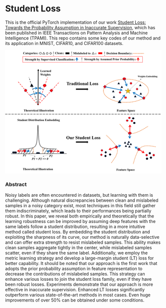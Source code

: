 # Student Loss
This is the official PyTorch implementation of our work [Student Loss: Towards the Probability Assumption in Inaccurate Supervision](https://ieeexplore.ieee.org/abstract/document/10412669), which has been published in IEEE Transactions on Pattern Analysis and Machine Intelligence (TPAMI). This repo contains some key codes of our method and its application in MNIST, CIFAR10, and CIFAR100 datasets.<br>
<div align=center>
<img width="800" src="https://github.com/Zhangshuojackpot/Student-Loss/blob/main/introduction.png"/>
</div>

### Abstract
Noisy labels are often encountered in datasets, but learning with them is challenging. Although natural discrepancies between clean and mislabeled samples in a noisy category exist, most techniques in this field still gather them indiscriminately, which leads to their performances being partially robust. In this paper, we reveal both empirically and theoretically that the learning robustness can be improved by assuming deep features with the same labels follow a student distribution, resulting in a more intuitive method called student loss. By embedding the student distribution and exploiting the sharpness of its curve, our method is naturally data-selective and can offer extra strength to resist mislabeled samples. This ability makes clean samples aggregate tightly in the center, while mislabeled samples scatter, even if they share the same label. Additionally, we employ the metric learning strategy and develop a large-margin student (LT) loss for better capability. It should be noted that our approach is the first work that adopts the prior probability assumption in feature representation to decrease the contributions of mislabeled samples. This strategy can enhance various losses to join the student loss family, even if they have been robust losses. Experiments demonstrate that our approach is more effective in inaccurate supervision. Enhanced LT losses significantly outperform various state-of-the-art methods in most cases. Even huge improvements of over 50% can be obtained under some conditions.
